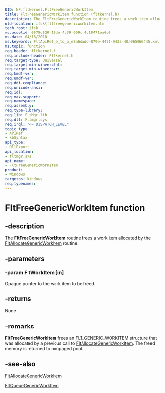 ```yaml
---
UID: NF:fltkernel.FltFreeGenericWorkItem
title: FltFreeGenericWorkItem function (fltkernel.h)
description: The FltFreeGenericWorkItem routine frees a work item allocated by the FltAllocateGenericWorkItem routine.
old-location: ifsk\fltfreegenericworkitem.htm
tech.root: ifsk
ms.assetid: 6675d529-10de-4c39-999c-4c18471ea6e0
ms.date: 04/16/2018
ms.keywords: FltApiRef_e_to_o_e8a6dadd-879e-4476-9433-40a065066445.xml, FltFreeGenericWorkItem, FltFreeGenericWorkItem routine [Installable File System Drivers], fltkernel/FltFreeGenericWorkItem, ifsk.fltfreegenericworkitem
ms.topic: function
req.header: fltkernel.h
req.include-header: Fltkernel.h
req.target-type: Universal
req.target-min-winverclnt: 
req.target-min-winversvr: 
req.kmdf-ver: 
req.umdf-ver: 
req.ddi-compliance: 
req.unicode-ansi: 
req.idl: 
req.max-support: 
req.namespace: 
req.assembly: 
req.type-library: 
req.lib: FltMgr.lib
req.dll: Fltmgr.sys
req.irql: "<= DISPATCH_LEVEL"
topic_type:
- APIRef
- kbSyntax
api_type:
- DllExport
api_location:
- fltmgr.sys
api_name:
- FltFreeGenericWorkItem
product:
- Windows
targetos: Windows
req.typenames: 
---
```


# FltFreeGenericWorkItem function


## -description


The <b>FltFreeGenericWorkItem</b> routine frees a work item allocated by the <a href="https://msdn.microsoft.com/library/windows/hardware/ff541749">FltAllocateGenericWorkItem</a> routine. 


## -parameters




### -param FltWorkItem [in]

Opaque pointer to the work item to be freed. 


## -returns



None 




## -remarks



<b>FltFreeGenericWorkItem</b> frees an FLT_GENERIC_WORKITEM structure that was allocated by a previous call to <a href="https://msdn.microsoft.com/library/windows/hardware/ff541749">FltAllocateGenericWorkItem</a>. The freed memory is returned to nonpaged pool. 




## -see-also




<a href="https://msdn.microsoft.com/library/windows/hardware/ff541749">FltAllocateGenericWorkItem</a>



<a href="https://msdn.microsoft.com/library/windows/hardware/ff543452">FltQueueGenericWorkItem</a>
 

 


